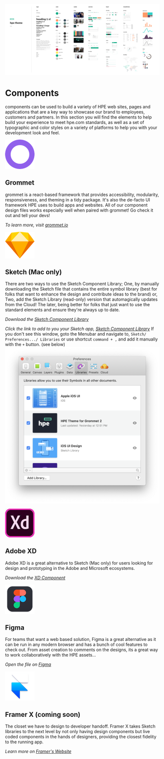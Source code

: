 ![alt text](https://github.com/hpe-design/components/blob/master/Previews/grommet-2-open-theme.png "Components")

# Components

components can be used to build a variety of HPE web sites, pages and applications that are a key way to showcase our brand to employees, customers and partners. In this section you will find the elements to help build your experience to meet hpe.com standards, as well as a set of typographic and color styles on a variety of platforms to help you with your development look and feel.


![alt text](https://github.com/hpe-design/components/blob/master/Previews/grommet.png "Grommet")

## Grommet

grommet is a react-based framework that provides accessibility, modularity, responsiveness, and theming in a tidy package. It's also the de-facto UI framework HPE uses to build apps and websites. All of our component design files works especially well when paired with grommet! Go check it out and tell your devs!

*To learn more, visit [grommet.io](https://grommet.io)*


![alt text](https://github.com/hpe-design/components/blob/master/Previews/sketch.png "Sketch")  

## Sketch (Mac only)

There are two ways to use the Sketch Component Library; One, by manually downloading the Sketch file that contains the entire symbol library (best for folks that want to enhance the design and contribute ideas to the brand) or, Two, add the Sketch Library (read-only) version that automagically updates from the Cloud! The later, being better for folks that just want to use the standard elements and ensure they're always up to date.

*Download the [Sketch Component Library](https://github.com/hpe-design/components/blob/master/grommet-2-hpe-theme.sketch)*

*Click the link to add to you your Sketch app, [Sketch Component Library](https://sketch.cloud/s/9oJ4D)*
If you don't see this window, goto the Menubar and navigate to, `Sketch/ Preferences.../ Libraries` or use shortcut `command + ,` and add it manually with the `+` button. (see below)
![alt text](https://github.com/hpe-design/components/blob/master/Previews/sketch-library.png "Components")


![alt text](https://github.com/hpe-design/components/blob/master/Previews/xd.jpeg "Adobe XD")  

## Adobe XD

Adobe XD is a great alternative to Sketch (Mac only) for users looking for design and prototyping in the Adobe and Microsoft ecosystems.

*Download the [XD Component](https://github.com/hpe-design/components/blob/master/grommet-2-hpe-theme.xd)*


![alt text](https://github.com/hpe-design/components/blob/master/Previews/figma.png "Figma")  

## Figma

For teams that want a web based solution, Figma is a great alternative as it can be run in any modern browser and has a bunch of cool features to check out. From asset creation to comments on the designs, its a great way to work collaboratively with the HPE assets...

*Open the file on [Figma](https://www.figma.com/file/CZ7fIV3tPpcrwB51JV6gwk79/HPE-Theme-for-Grommet-2)*


![alt text](https://github.com/hpe-design/components/blob/master/Previews/framer.png "Framer")  

## Framer X (coming soon)
The closet we have to design to developer handoff. Framer X takes Sketch libraries to the next level by not only having design components but live coded components in the hands of designers, providing the closest fidelity to the running app.

*Learn more on [Framer's Website](https://framer.com/)*
